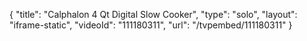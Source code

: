 {
    "title": "Calphalon 4 Qt Digital Slow Cooker",
    "type": "solo",
    "layout": "iframe-static",
    "videoId": "111180311",
    "url": "\/tvpembed\/111180311"
}